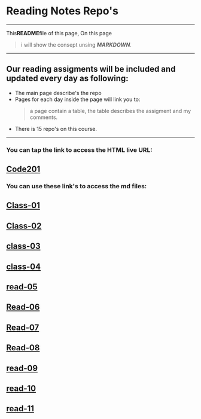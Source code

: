 # Reading Notes Repo's

---

This**README**file of this page, On this page

> i will show the consept unsing **_MARKDOWN_**.

---

## Our reading assigments will be included and updated every day as following:

- The main page describe's the repo
- Pages for each day inside the page will link you to:
  > a page contain a table, the
  > table describes the assigment and my comments.
- There is 15 repo's on this course.

---

### You can tap the link to access the HTML live URL:

## [Code201](https://odai92.github.io/reading-notes/code201.html)

### You can use these link's to access the md files:

## [Class-01](md's/class-01.md)

## [Class-02](md's/class-02.md)

## [class-03](md's/class-03.md)

## [class-04](md's/class-04.md)

## [read-05](md's/class-05.md)

## [Read-06](md's/class-6.md)

## [Read-07](md's/class-07.md)

## [Read-08](md's/class-08.md)

## [read-09](md's/class-09.md)

## [read-10](md's/class-10.md)

## [read-11](md's/class-11.md)
